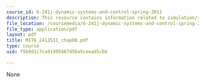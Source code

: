 ```yaml
---
course_id: 6-241j-dynamic-systems-and-control-spring-2011
description: This resource contains information related to simulation/realization.
file_location: /coursemedia/6-241j-dynamic-systems-and-control-spring-2011/f5b9d1c7ca91995867450a5ceead5cbb_MIT6_241JS11_chap08.pdf
file_type: application/pdf
layout: pdf
title: MIT6_241JS11_chap08.pdf
type: course
uid: f5b9d1c7ca91995867450a5ceead5cbb

---
```

None